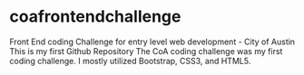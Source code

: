 # coafrontendchallenge
Front End coding Challenge for entry level web development - City of Austin 
This is my first Github Repository
The CoA coding challenge was my first coding challenge. 
I mostly utilized Bootstrap, CSS3, and HTML5.

